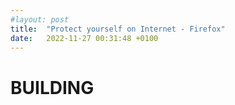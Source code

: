 ```yaml
---
#layout: post
title:  "Protect yourself on Internet - Firefox"
date:   2022-11-27 00:31:48 +0100
---
```


# BUILDING
